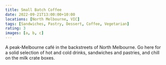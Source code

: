 ```yaml
---
title: Small Batch Coffee
date: 2022-09-21T13:00:00+10:00
locations: [North Melbourne, VIC]
tags: [Sandwiches, Pastry, Dessert, Coffee, Vegetarian]
rating: 3
images: [a, b, c]
---
```


A peak-Melbourne café in the backstreets of North Melbourne. Go here for a solid selection of hot and cold drinks, sandwiches and pastries, and chill on the milk crate boxes.